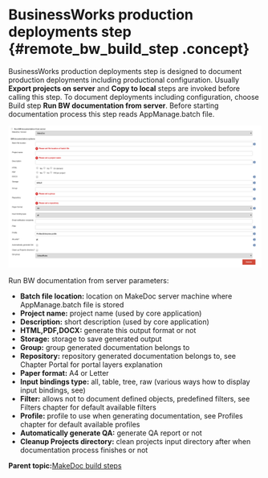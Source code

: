 # BusinessWorks production deployments step {#remote_bw_build_step .concept}

BusinessWorks production deployments step is designed to document production deployments including productional configuration. Usually **Export projects on server** and **Copy to local** steps are invoked before calling this step. To document deployments including configuration, choose Build step **Run BW documentation from server**. Before starting documentation process this step reads AppManage.batch file.

![](images/md_steps_bw_from_server.png "Run BW documentation from server step")

Run BW documentation from server parameters:

-   **Batch file location:** location on MakeDoc server machine where AppManage.batch file is stored
-   **Project name:** project name \(used by core application\)
-   **Description:** short description \(used by core application\)
-   **HTML,PDF,DOCX:** generate this output format or not
-   **Storage:** storage to save generated output
-   **Group:** group generated documentation belongs to
-   **Repository:** repository generated documentation belongs to, see Chapter Portal for portal layers explanation
-   **Paper format:** A4 or Letter
-   **Input bindings type:** all, table, tree, raw \(various ways how to display input bindings, see\)
-   **Filter:** allows not to document defined objects, predefined filters, see Filters chapter for default available filters
-   **Profile:** profile to use when generating documentation, see Profiles chapter for default available profiles
-   **Automatically generate QA:** generate QA report or not
-   **Cleanup Projects directory:** clean projects input directory after when documentation process finishes or not

**Parent topic:**[MakeDoc build steps](../../jenkins/md_build_steps/md_build_steps.md)

